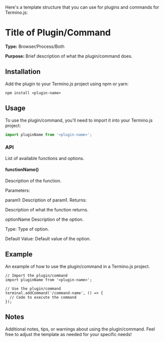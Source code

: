 Here's a template structure that you can use for plugins and commands for Termino.js:


# Title of Plugin/Command

**Type:** Browser/Process/Both

**Purpose:** Brief description of what the plugin/command does.

## Installation

Add the plugin to your Termino.js project using npm or yarn:
```
npm install <plugin-name>
```
## Usage

To use the plugin/command, you'll need to import it into your Termino.js project:

```javascript
import pluginName from '<plugin-name>';
```

### API
List of available functions and options.

#### functionName()
Description of the function.

Parameters:

param1: Description of param1.
Returns:

Description of what the function returns.

optionName
Description of the option.

Type: Type of option.

Default Value: Default value of the option.

## Example
An example of how to use the plugin/command in a Termino.js project.

```
// Import the plugin/command
import pluginName from '<plugin-name>';

// Use the plugin/command
terminal.addCommand('/command-name', () => {
  // Code to execute the command
});
```
## Notes
Additional notes, tips, or warnings about using the plugin/command.
Feel free to adjust the template as needed for your specific needs!
